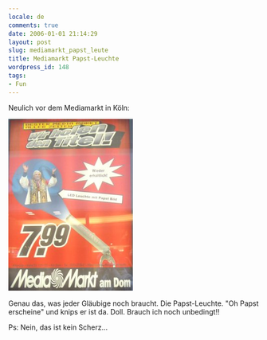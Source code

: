 ```yaml
---
locale: de
comments: true
date: 2006-01-01 21:14:29
layout: post
slug: mediamarkt_papst_leute
title: Mediamarkt Papst-Leuchte
wordpress_id: 148
tags:
- Fun
---
```


Neulich vor dem Mediamarkt in Köln:

![Mediamarkt](/images/2006-01-01-mediamarkt_papst_leute/mediamarkt_papst.jpg)

Genau das, was jeder Gläubige noch braucht. Die Papst-Leuchte. "Oh Papst
erscheine" und knips er ist da. Doll. Brauch ich noch unbedingt!!

Ps: Nein, das ist kein Scherz...
